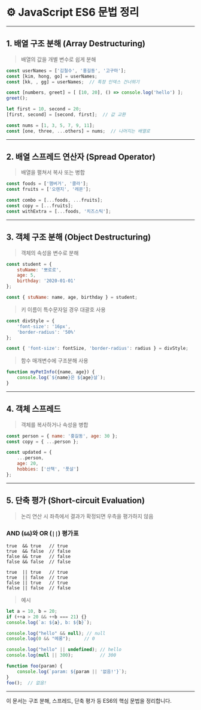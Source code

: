 
# ⚙️ JavaScript ES6 문법 정리

---

## 1. 배열 구조 분해 (Array Destructuring)

> 배열의 값을 개별 변수로 쉽게 분해

```js
const userNames = ['김철수', '홍길동', '고구마'];
const [kim, hong, go] = userNames;
const [kk, , gg] = userNames;  // 특정 인덱스 건너뛰기

const [numbers, greet] = [ [10, 20], () => console.log('hello') ];
greet();

let first = 10, second = 20;
[first, second] = [second, first];  // 값 교환

const nums = [1, 3, 5, 7, 9, 11];
const [one, three, ...others] = nums;  // 나머지는 배열로
```

---

## 2. 배열 스프레드 연산자 (Spread Operator)

> 배열을 펼쳐서 복사 또는 병합

```js
const foods = ['햄버거', '콜라'];
const fruits = ['오렌지', '레몬'];

const combo = [...foods, ...fruits];
const copy = [...fruits];
const withExtra = [...foods, '치즈스틱'];
```

---

## 3. 객체 구조 분해 (Object Destructuring)

> 객체의 속성을 변수로 분해

```js
const student = {
    stuName: '뽀로로',
    age: 5,
    birthday: '2020-01-01'
};

const { stuName: name, age, birthday } = student;
```

> 키 이름이 특수문자일 경우 대괄호 사용

```js
const divStyle = {
    'font-size': '16px',
    'border-radius': '50%'
};

const { 'font-size': fontSize, 'border-radius': radius } = divStyle;
```

> 함수 매개변수에 구조분해 사용

```js
function myPetInfo({name, age}) {
    console.log(`${name}은 ${age}살`);
}
```

---

## 4. 객체 스프레드

> 객체를 복사하거나 속성을 병합

```js
const person = { name: '홍길동', age: 30 };
const copy = { ...person };

const updated = {
    ...person,
    age: 20,
    hobbies: ['산책', '풋살']
};
```

---

## 5. 단축 평가 (Short-circuit Evaluation)

> 논리 연산 시 좌측에서 결과가 확정되면 우측을 평가하지 않음

### AND (`&&`)와 OR (`||`) 평가표


```
true  && true   // true
true  && false  // false
false && true   // false
false && false  // false
```


```
true  || true   // true
true  || false  // true
false || true   // true
false || false  // false
```

> 예시

```js
let a = 10, b = 20;
if (++a > 20 && ++b === 21) {}
console.log(`a: ${a}, b: ${b}`);

console.log("hello" && null); // null
console.log(0 && "메롱");     // 0

console.log("hello" || undefined); // hello
console.log(null || 300);          // 300

function foo(param) {
    console.log(`param: ${param || '없음!'}`);
}
foo();  // 없음!
```

---

이 문서는 구조 분해, 스프레드, 단축 평가 등 ES6의 핵심 문법을 정리합니다.
